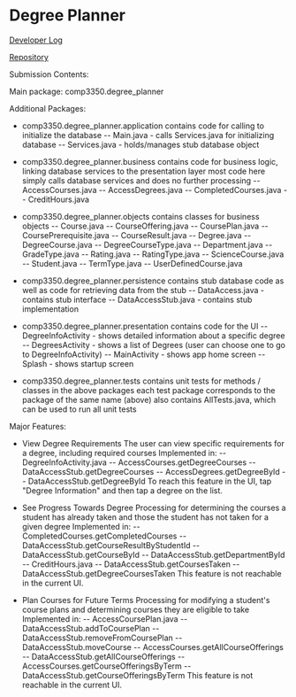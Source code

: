 # Degree Planner

[Developer Log](https://docs.google.com/document/d/1VlnjG8H_lTQEfeJ99SGC2vxbQOdTMdJD4wwznMJKhIU/edit?usp=sharing)

[Repository](https://github.com/tiffcj/degree-planner.git)

Submission Contents:

Main package: comp3350.degree_planner

Additional Packages:

- comp3350.degree_planner.application
  contains code for calling to initialize the database
  -- Main.java - calls Services.java for initializing database
  -- Services.java - holds/manages stub database object

- comp3350.degree_planner.business
  contains code for business logic, linking database services to the presentation layer
  most code here simply calls database services and does no further processing
  -- AccessCourses.java
  -- AccessDegrees.java
  -- CompletedCourses.java
  -- CreditHours.java

- comp3350.degree_planner.objects
  contains classes for business objects
  -- Course.java
  -- CourseOffering.java
  -- CoursePlan.java
  -- CoursePrerequisite.java
  -- CourseResult.java
  -- Degree.java
  -- DegreeCourse.java
  -- DegreeCourseType.java
  -- Department.java
  -- GradeType.java
  -- Rating.java
  -- RatingType.java
  -- ScienceCourse.java
  -- Student.java
  -- TermType.java
  -- UserDefinedCourse.java

- comp3350.degree_planner.persistence
  contains stub database code as well as code for retrieving data from the stub
  -- DataAccess.java - contains stub interface
  -- DataAccessStub.java - contains stub implementation

- comp3350.degree_planner.presentation
  contains code for the UI
  -- DegreeInfoActivity - shows detailed information about a specific degree
  -- DegreesActivity - shows a list of Degrees (user can choose one to go to DegreeInfoActivity)
  -- MainActivity - shows app home screen
  -- Splash - shows startup screen

- comp3350.degree_planner.tests
  contains unit tests for methods / classes in the above packages
  each test package corresponds to the package of the same name (above)
  also contains AllTests.java, which can be used to run all unit tests

Major Features:

- View Degree Requirements
  The user can view specific requirements for a degree, including required courses
  Implemented in:
  -- DegreeInfoActivity.java
  -- AccessCourses.getDegreeCourses
  -- DataAccessStub.getDegreeCourses
  -- AccessDegrees.getDegreeById
  -- DataAccessStub.getDegreeById
  To reach this feature in the UI, tap "Degree Information" and then tap a degree on the list.
 
- See Progress Towards Degree
  Processing for determining the courses a student has already taken and those the student has not taken for a given degree
  Implemented in:
  -- CompletedCourses.getCompletedCourses
  -- DataAccessStub.getCourseResultByStudentId
  -- DataAccessStub.getCourseById
  -- DataAccessStub.getDepartmentById
  -- CreditHours.java
  -- DataAccessStub.getCoursesTaken
  -- DataAccessStub.getDegreeCoursesTaken
  This feature is not reachable in the current UI.
  
- Plan Courses for Future Terms
  Processing for modifying a student's course plans and determining courses they are eligible to take
  Implemented in:
  -- AccessCoursePlan.java
  -- DataAccessStub.addToCoursePlan
  -- DataAccessStub.removeFromCoursePlan
  -- DataAccessStub.moveCourse
  -- AccessCourses.getAllCourseOfferings
  -- DataAccessStub.getAllCourseOfferings
  -- AccessCourses.getCourseOfferingsByTerm
  -- DataAccessStub.getCourseOfferingsByTerm
  This feature is not reachable in the current UI.
